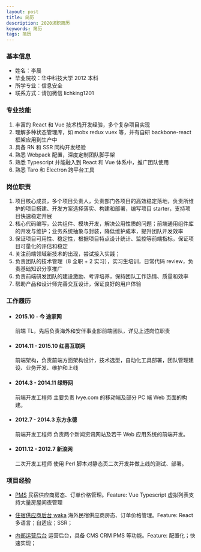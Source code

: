 ```yaml
---
layout: post
title: 简历
description: 2020求职简历
keywords: 简历
tags: 简历
---
```


### 基本信息

- 姓名：李晨
- 毕业院校：华中科技大学 2012 本科
- 所学专业：信息安全
- 联系方式：请加微信 lichking1201

### 专业技能

1. 丰富的 React 和 Vue 技术栈开发经验，多个复杂项目实现
2. 理解多种状态管理库，如 mobx redux vuex 等，并有自研 backbone-react 框架应用到生产中
3. 具备 RN 和 SSR 同构开发经验
4. 熟悉 Webpack 配置，深度定制团队脚手架
5. 熟悉 Typescript 并能融入到 React 和 Vue 体系中，推广团队使用
6. 熟悉 Taro 和 Electron 跨平台工具

### 岗位职责

1. 项目核心成员，多个项目负责人，负责部门各项目的高效稳定落地，负责所维护的项目搭建、开发方案选择落实、构建和部署，编写项目 starter，支持项目快速稳定开展
2. 核心代码编写，公共组件、模块开发，解决公用性质的问题；前端通用组件库的开发与维护；业务系统抽象与封装，降低维护成本，提升团队开发效率
3. 保证项目可用性、稳定性，根据项目特点设计统计、监控等前端指标，保证项目可量化的评估和稳定
4. 关注前端领域新技术的出现，尝试接入实践；
5. 负责团队的技术管理（8 全职 + 2 实习），实习生培训，日常代码 review，负责基础知识分享推广
6. 负责前端研发团队的建设激励、考评培养，保持团队工作热情、质量和效率
7. 帮助产品和设计师完善交互设计，保证良好的用户体验

### 工作履历

- #### 2015.10 - 今 途家网

  前端 TL，先后负责海外和安伴事业部前端团队，详见上述岗位职责

- #### 2014.11 - 2015.10 红喜互联网

  前端架构，负责前端方面架构设计，技术选型，自动化工具部署，团队管理建设、业务开发、维护和上线

- #### 2014.3 - 2014.11 绿野网

  前端开发工程师 主要负责 lvye.com 的移动端及部分 PC 端 Web 页面的构建。

- #### 2012.7 - 2014.3 东方永德

  前端开发工程师 负责两个新闻资讯网站及若干 Web 应用系统的前端开发。

- #### 2011.12 - 2012.7 新浪网

  二次开发工程师 使用 Perl 脚本对静态页二次开发并做上线的测试、部署。

### 项目经验

- [PMS](guanjia.anbankeji.com) 民宿供应商房态、订单价格管理。Feature: Vue Typescript 虚拟列表支持大量房屋间夜管理

- [住宿供应商后台 waka](https://waka.tujia.com) 海外民宿供应商房态、订单价格管理。Feature: React 多语言；自适应；SSR；

- [内部运营后台](https://master.fiiish.cn) 运营后台，具备 CMS CRM PMS 等功能。Feature: 配置化；快速实现；

